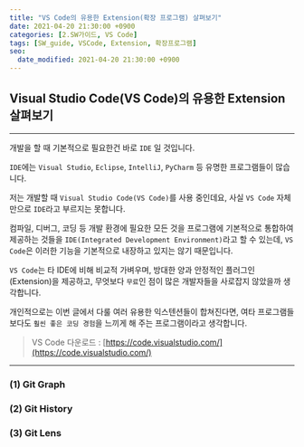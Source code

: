 ```yaml
---
title: "VS Code의 유용한 Extension(확장 프로그램) 살펴보기"
date: 2021-04-20 21:30:00 +0900
categories: [2.SW가이드, VS Code]
tags: [SW_guide, VSCode, Extension, 확장프로그램]
seo:
  date_modified: 2021-04-20 21:30:00 +0900
---
```


## Visual Studio Code(VS Code)의 유용한 Extension 살펴보기

---

개발을 할 때 기본적으로 필요한건 바로 `IDE` 일 것입니다.

`IDE`에는 `Visual Studio`, `Eclipse`, `IntelliJ`, `PyCharm` 등 유명한 프로그램들이 많습니다.

저는 개발할 때 `Visual Studio Code(VS Code)`를 사용 중인데요, 사실 `VS Code` 자체만으로 `IDE`라고 부르지는 못합니다.

컴파일, 디버그, 코딩 등 개발 환경에 필요한 모든 것을 프로그램에 기본적으로 통합하여 제공하는 것들을 `IDE(Integrated Development Environment)`라고 할 수 있는데, `VS Code`은 이러한 기능을 기본적으로 내장하고 있지는 않기 때문입니다.

`VS Code`는 타 IDE에 비해 비교적 가벼우며, 방대한 양과 안정적인 플러그인(Extension)을 제공하고, 무엇보다 `무료`인 점이 많은 개발자들을 사로잡지 않았을까 생각합니다.

개인적으로는 이번 글에서 다룰 여러 유용한 익스텐션들이 합쳐진다면, 여타 프로그램들보다도 `훨씬 좋은 코딩 경험`을 느끼게 해 주는 프로그램이라고 생각합니다. 

> VS Code 다운로드 : [https://code.visualstudio.com/](https://code.visualstudio.com/)

---

### (1) Git Graph



### (2) Git History



### (3) Git Lens